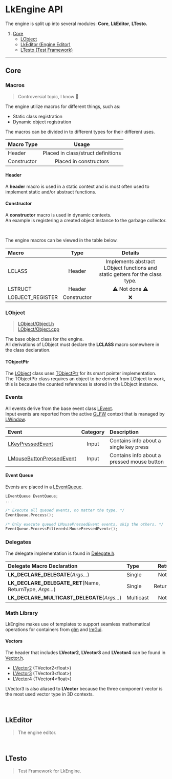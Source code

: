 # LkEngine API

The engine is split up into several modules: **Core**, **LkEditor**, **LTesto.**  

1. [Core](#Engine-Core)
    * [LObject](#Engine-Core-LObject)
    * [LkEditor (Engine Editor)](#Engine-Editor)
    * [LTesto (Test Framework)](#Engine-TestFramework)

---

## Core <a id="Engine-Core"></a>

### Macros
> Controversial topic, I know :100:

The engine utilize macros for different things, such as:
 * Static class registration
 * Dynamic object registration

The macros can be divided in to different types for their different uses.

| Macro Type | Usage |
| :-------- | :-------: |
| Header | Placed in class/struct definitions |
| Constructor | Placed in constructors | 

#### Header 
A **header** macro is used in a static context and is most often used to implement static and/or abstract functions.

#### Constructor
A **constructor** macro is used in dynamic contexts.  
An example is registering a created object instance to the garbage collector.

<br>

The engine macros can be viewed in the table below.

| Macro |  Type | Details |
| :-------- | :---: | :-------: |
| LCLASS | Header | Implements abstract LObject functions and static getters for the class type. |
| LSTRUCT | Header | :warning: Not done :warning: |
| LOBJECT_REGISTER | Constructor | :x: |


### LObject <a id="Engine-Core-LObject"></a>
> [LObject/Object.h](../LkEngine/Source/LkEngine/Core/LObject/Object.h)<br>
> [LObject/Object.cpp](../LkEngine/Source/LkEngine/Core/LObject/Object.cpp)

The base object class for the engine.  
All derivations of LObject must declare the **LCLASS** macro somewhere in the class declaration.

<!--
[TObjectPtr](../LkEngine/Source/LkEngine/Core/LObject/ObjectPtr.h) 
-->

#### TObjectPtr <a id="Engine-Core-TObjectPtr"></a>
The [LObject](../LkEngine/Source/LkEngine/Core/LObject/Object.h) class uses [TObjectPtr](../LkEngine/Source/LkEngine/Core/LObject/ObjectPtr.h) for its smart pointer implementation.  
The TObjectPtr class requires an object to be derived from LObject to work, this is because the counted references is stored in the LObject instance.
<br>


### Events <a id="Engine-Events"></a>
All events derive from the base event class [LEvent](../LkEngine/Source/LkEngine/Core/Event/Event.h).  
Input events are reported from the active [GLFW](https://www.glfw.org/) context that is managed by [LWindow](../LkEngine/Source/LkEngine/Core/Window.h).  

| Event | Category | Description |
| :---- | :----: | :---- |
| [LKeyPressedEvent](../LkEngine/Source/LkEngine/Core/Event/KeyEvent.h) |  Input | Contains info about a single key press |
| [LMouseButtonPressedEvent](../LkEngine/Source/LkEngine/Core/Event/MouseEvent.h) |  Input | Contains info about a pressed mouse button |


#### Event Queue
Events are placed in a [LEventQueue](../LkEngine/Source/LkEngine/Core/Event/EventQueue.h).

```cpp
LEventQueue EventQueue;
...

/* Execute all queued events, no matter the type. */
EventQueue.Process();

/* Only execute queued LMousePressedEvent events, skip the others. */
EventQueue.ProcessFiltered<LMousePressedEvent>();
```

### Delegates <a id="Engine-Delegates"></a>

The delegate implementation is found in [Delegate.h](../LkEngine/Source/LkEngine/Core/Delegate/Delegate.h).

| Delegate Macro Declaration | Type | Returns |
| :-------- | :------- | :---: |
| **LK_DECLARE_DELEGATE**(*Args...*) | Single | Nothing |
| **LK_DECLARE_DELEGATE_RET**(Name, ReturnType, *Args...*) | Single | ReturnType |
| **LK_DECLARE_MULTICAST_DELEGATE**(*Args...*) | Multicast | Nothing |


### Math Library
LkEngine makes use of templates to support seamless mathematical operations for containers from [glm](https://github.com/g-truc/glm) and [ImGui](https://github.com/ocornut/imgui).

#### Vectors
The header that includes **LVector2**, **LVector3** and **LVector4** can be found in [Vector.h](../LkEngine/Source/LkEngine/Core/Math/Vector.h).

* [LVector2](../LkEngine/Source/LkEngine/Core/Math/Vector2.h) (TVector2\<float\>)
* [LVector3](../LkEngine/Source/LkEngine/Core/Math/Vector3.h) (TVector3\<float\>)
* [LVector4](../LkEngine/Source/LkEngine/Core/Math/Vector4.h) (TVector4\<float\>)

LVector3 is also aliased to **LVector** because the three component vector is the most used vector type in 3D contexts.


<br>

## LkEditor <a id="Engine-Editor"></a>
> The engine editor.


<br>

## LTesto<a id="Engine-TestFramework"></a>
> Test Framework for LkEngine.


